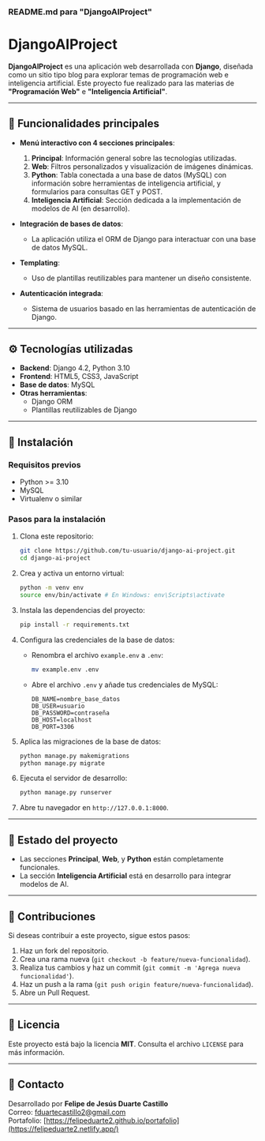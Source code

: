 ### **README.md para "DjangoAIProject"**

# DjangoAIProject

**DjangoAIProject** es una aplicación web desarrollada con **Django**, diseñada como un sitio tipo blog para explorar temas de programación web e inteligencia artificial. Este proyecto fue realizado para las materias de **"Programación Web"** e **"Inteligencia Artificial"**.

---

## 🚀 Funcionalidades principales

- **Menú interactivo con 4 secciones principales**:
  1. **Principal**: Información general sobre las tecnologías utilizadas.
  2. **Web**: Filtros personalizados y visualización de imágenes dinámicas.
  3. **Python**: Tabla conectada a una base de datos (MySQL) con información sobre herramientas de inteligencia artificial, y formularios para consultas GET y POST.
  4. **Inteligencia Artificial**: Sección dedicada a la implementación de modelos de AI (en desarrollo).

- **Integración de bases de datos**:
  - La aplicación utiliza el ORM de Django para interactuar con una base de datos MySQL.

- **Templating**:
  - Uso de plantillas reutilizables para mantener un diseño consistente.

- **Autenticación integrada**:
  - Sistema de usuarios basado en las herramientas de autenticación de Django.

---

## ⚙️ Tecnologías utilizadas

- **Backend**: Django 4.2, Python 3.10
- **Frontend**: HTML5, CSS3, JavaScript
- **Base de datos**: MySQL
- **Otras herramientas**:
  - Django ORM
  - Plantillas reutilizables de Django

---

## 📂 Instalación

### Requisitos previos
- Python >= 3.10
- MySQL
- Virtualenv o similar

### Pasos para la instalación

1. Clona este repositorio:
   ```bash
   git clone https://github.com/tu-usuario/django-ai-project.git
   cd django-ai-project
   ```

2. Crea y activa un entorno virtual:
   ```bash
   python -m venv env
   source env/bin/activate # En Windows: env\Scripts\activate
   ```

3. Instala las dependencias del proyecto:
   ```bash
   pip install -r requirements.txt
   ```

4. Configura las credenciales de la base de datos:
   - Renombra el archivo `example.env` a `.env`:
     ```bash
     mv example.env .env
     ```
   - Abre el archivo `.env` y añade tus credenciales de MySQL:
     ```
     DB_NAME=nombre_base_datos
     DB_USER=usuario
     DB_PASSWORD=contraseña
     DB_HOST=localhost
     DB_PORT=3306
     ```

5. Aplica las migraciones de la base de datos:
   ```bash
   python manage.py makemigrations
   python manage.py migrate
   ```

6. Ejecuta el servidor de desarrollo:
   ```bash
   python manage.py runserver
   ```

7. Abre tu navegador en `http://127.0.0.1:8000`.

---

## 🚧 Estado del proyecto

- Las secciones **Principal**, **Web**, y **Python** están completamente funcionales.
- La sección **Inteligencia Artificial** está en desarrollo para integrar modelos de AI.

---

## 🤝 Contribuciones

Si deseas contribuir a este proyecto, sigue estos pasos:
1. Haz un fork del repositorio.
2. Crea una rama nueva (`git checkout -b feature/nueva-funcionalidad`).
3. Realiza tus cambios y haz un commit (`git commit -m 'Agrega nueva funcionalidad'`).
4. Haz un push a la rama (`git push origin feature/nueva-funcionalidad`).
5. Abre un Pull Request.

---

## 📄 Licencia

Este proyecto está bajo la licencia **MIT**. Consulta el archivo `LICENSE` para más información.

---

## 📧 Contacto

Desarrollado por **Felipe de Jesús Duarte Castillo**  
Correo: [fduartecastillo2@gmail.com](mailto:fduartecastillo2@gmail.com)  
Portafolio: [https://felipeduarte2.github.io/portafolio](https://felipeduarte2.netlify.app/)
